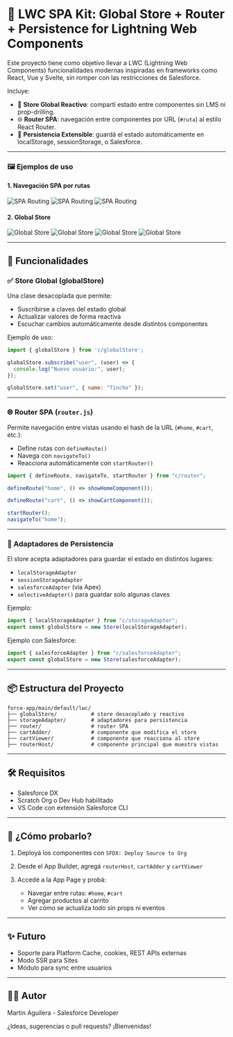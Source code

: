 # 🧠 LWC SPA Kit: Global Store + Router + Persistence for Lightning Web Components

Este proyecto tiene como objetivo llevar a LWC (Lightning Web Components) funcionalidades modernas inspiradas en frameworks como React, Vue y Svelte, sin romper con las restricciones de Salesforce.

Incluye:

* 🔁 **Store Global Reactivo**: compartí estado entre componentes sin LMS ni prop-drilling.
* 🌐 **Router SPA**: navegación entre componentes por URL (`#ruta`) al estilo React Router.
* 💾 **Persistencia Extensible**: guardá el estado automáticamente en localStorage, sessionStorage, o Salesforce.

---
### 🖼️ Ejemplos de uso

#### 1. Navegación SPA por rutas
![SPA Routing](assets/spa-routing-1.webp)
![SPA Routing](assets/spa-routing-2.webp)
![SPA Routing](assets/spa-routing-3.webp)

#### 2. Global Store
![Global Store](assets/global-store-1.webp)
![Global Store](assets/global-store-2.webp)
![Global Store](assets/global-store-3.webp)
![Global Store](assets/global-store-4.webp)

---

## 🚀 Funcionalidades

### ✅ Store Global (globalStore)

Una clase desacoplada que permite:

* Suscribirse a claves del estado global
* Actualizar valores de forma reactiva
* Escuchar cambios automáticamente desde distintos componentes

Ejemplo de uso:

```js
import { globalStore } from 'c/globalStore';

globalStore.subscribe("user", (user) => {
  console.log("Nuevo usuario:", user);
});

globalStore.set("user", { name: "Tincho" });
```

---

### 🌐 Router SPA (`router.js`)

Permite navegación entre vistas usando el hash de la URL (`#home`, `#cart`, etc.):

* Define rutas con `defineRoute()`
* Navega con `navigateTo()`
* Reacciona automáticamente con `startRouter()`

```js
import { defineRoute, navigateTo, startRouter } from "c/router";

defineRoute("home", () => showHomeComponent());

defineRoute("cart", () => showCartComponent());

startRouter();
navigateTo("home");
```

---

### 💾 Adaptadores de Persistencia

El store acepta adaptadores para guardar el estado en distintos lugares:

* `localStorageAdapter`
* `sessionStorageAdapter`
* `salesforceAdapter` (via Apex)
* `selectiveAdapter()` para guardar solo algunas claves

Ejemplo:

```js
import { localStorageAdapter } from "c/storageAdapter";
export const globalStore = new Store(localStorageAdapter);
```

Ejemplo con Salesforce:

```js
import { salesforceAdapter } from "c/salesforceAdapter";
export const globalStore = new Store(salesforceAdapter);
```

---

## 📦 Estructura del Proyecto

```
force-app/main/default/lwc/
├── globalStore/           # store desacoplado y reactivo
├── storageAdapter/        # adaptadores para persistencia
├── router/                # router SPA
├── cartAdder/             # componente que modifica el store
├── cartViewer/            # componente que reacciona al store
├── routerHost/            # componente principal que muestra vistas
```

---

## 🛠 Requisitos

* Salesforce DX
* Scratch Org o Dev Hub habilitado
* VS Code con extensión Salesforce CLI

---

## 🧪 ¿Cómo probarlo?

1. Deployá los componentes con `SFDX: Deploy Source to Org`
2. Desde el App Builder, agregá `routerHost`, `cartAdder` y `cartViewer`
3. Accedé a la App Page y probá:

   * Navegar entre rutas: `#home`, `#cart`
   * Agregar productos al carrito
   * Ver cómo se actualiza todo sin props ni eventos

---

## ✨ Futuro

* Soporte para Platform Cache, cookies, REST APIs externas
* Modo SSR para Sites
* Módulo para sync entre usuarios

---

## 👨‍💻 Autor

Martin Aguilera - Salesforce Developer

¿Ideas, sugerencias o pull requests? ¡Bienvenidas!
